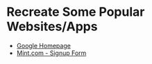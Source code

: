 # Recreate Some Popular Websites/Apps
- [Google Homepage](https://theodinproject-google-homepage.vercel.app/)
- [Mint.com - Signup Form](https://theodinproject-html-forms.vercel.app/)
